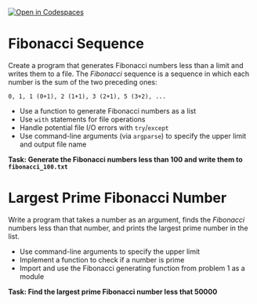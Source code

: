 [![Open in Codespaces](https://classroom.github.com/assets/launch-codespace-2972f46106e565e64193e422d61a12cf1da4916b45550586e14ef0a7c637dd04.svg)](https://classroom.github.com/open-in-codespaces?assignment_repo_id=17454020)
# Fibonacci Sequence

Create a program that generates Fibonacci numbers less than a limit and writes them to a file. The _Fibonacci_ sequence is a sequence in which each number is the sum of the two preceding ones: 

```
0, 1, 1 (0+1), 2 (1+1), 3 (2+1), 5 (3+2), ...
```

- Use a function to generate Fibonacci numbers as a list
- Use `with` statements for file operations
- Handle potential file I/O errors with `try`/`except`
- Use command-line arguments (via `argparse`) to specify the upper limit and output file name
 
**Task: Generate the Fibonacci numbers less than 100 and write them to `fibonacci_100.txt`**

# Largest Prime Fibonacci Number

Write a program that takes a number as an argument, finds the *Fibonacci* numbers less than that number, and prints the largest prime number in the list. 

- Use command-line arguments to specify the upper limit 
- Implement a function to check if a number is prime
- Import and use the Fibonacci generating function from problem 1 as a module
 
**Task: Find the largest prime Fibonacci number less that 50000**
